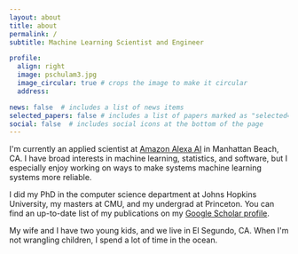 ```yaml
---
layout: about
title: about
permalink: /
subtitle: Machine Learning Scientist and Engineer

profile:
  align: right
  image: pschulam3.jpg
  image_circular: true # crops the image to make it circular
  address: 

news: false  # includes a list of news items
selected_papers: false # includes a list of papers marked as "selected={true}"
social: false  # includes social icons at the bottom of the page
---
```


I'm currently an applied scientist at <a href='https://www.amazon.science/'>Amazon Alexa AI</a> in Manhattan Beach, CA. I have broad interests in machine learning, statistics, and software, but I especially enjoy working on ways to make systems machine learning systems more reliable.

I did my PhD in the computer science department at Johns Hopkins University, my masters at CMU, and my undergrad at Princeton. You can find an up-to-date list of my publications on my <a href='https://scholar.google.com/citations?user=GSnIrqwAAAAJ&hl=en'>Google Scholar profile<a>.

My wife and I have two young kids, and we live in El Segundo, CA. When I'm not wrangling children, I spend a lot of time in the ocean.

<!-- Write your biography here. Tell the world about yourself. Link to your favorite [subreddit](http://reddit.com). You can put a picture in, too. The code is already in, just name your picture `prof_pic.jpg` and put it in the `img/` folder.

Put your address / P.O. box / other info right below your picture. You can also disable any these elements by editing `profile` property of the YAML header of your `_pages/about.md`. Edit `_bibliography/papers.bib` and Jekyll will render your [publications page](/al-folio/publications/) automatically.

Link to your social media connections, too. This theme is set up to use [Font Awesome icons](http://fortawesome.github.io/Font-Awesome/) and [Academicons](https://jpswalsh.github.io/academicons/), like the ones below. Add your Facebook, Twitter, LinkedIn, Google Scholar, or just disable all of them. -->
